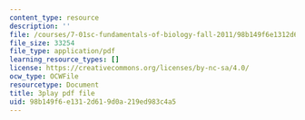```yaml
---
content_type: resource
description: ''
file: /courses/7-01sc-fundamentals-of-biology-fall-2011/98b149f6e1312d619d0a219ed983c4a5_PzY0MWEEE6U.pdf
file_size: 33254
file_type: application/pdf
learning_resource_types: []
license: https://creativecommons.org/licenses/by-nc-sa/4.0/
ocw_type: OCWFile
resourcetype: Document
title: 3play pdf file
uid: 98b149f6-e131-2d61-9d0a-219ed983c4a5
---
```

